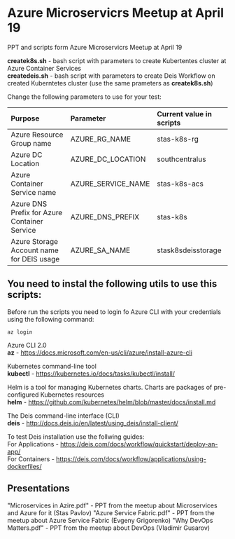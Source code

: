 # Azure Microservicrs Meetup at April 19

PPT and scripts form Azure Microservicrs Meetup at April 19

**createk8s.sh** - bash script with parameters to create Kubertentes cluster at Azure Container Services  
**createdeis.sh** - bash script with parameters to create Deis Workflow on created Kuberntetes cluster (use the same prameters as **createk8s.sh**)

Change the following parameters to use for your test:


| Purpose        | Parameter           |Current value in scripts|
| :------------ |:--------------|:-------------|
| Azure Resource Group name   | AZURE_RG_NAME |stas-k8s-rg |
| Azure DC Location      | AZURE_DC_LOCATION |southcentralus | 
| Azure Container Service name |AZURE_SERVICE_NAME |stas-k8s-acs |
|Azure DNS Prefix for Azure Container Service|AZURE_DNS_PREFIX| stas-k8s |
|Azure Storage Account name for DEIS usage|AZURE_SA_NAME |stask8sdeisstorage |

## You need to instal the following utils to use this scripts:

Before run the scripts you need to login fo Azure CLI with your credentials using the following command:
```
az login
```

 Azure CLI 2.0  
**az** - https://docs.microsoft.com/en-us/cli/azure/install-azure-cli  

Kubernetes command-line tool  
**kubectl** - https://kubernetes.io/docs/tasks/kubectl/install/  

Helm is a tool for managing Kubernetes charts. Charts are packages of pre-configured Kubernetes resources  
**helm** - https://github.com/kubernetes/helm/blob/master/docs/install.md  

The Deis command-line interface (CLI)  
**deis** - http://docs.deis.io/en/latest/using_deis/install-client/  

To test Deis installation use the follwing guides:  
For Applications - https://deis.com/docs/workflow/quickstart/deploy-an-app/  
For Containers - https://deis.com/docs/workflow/applications/using-dockerfiles/

## Presentations
"Microservices in Azire.pdf" - PPT from the meetup about Microservices and Azure for it (Stas Pavlov)
"Azure Service Fabric.pdf" - PPT from the meetup about Azure Service Fabric  (Evgeny Grigorenko) 
"Why DevOps Matters.pdf" - PPT from the meetup about DevOps (Vladimir Gusarov)